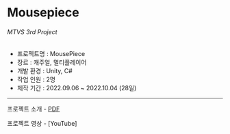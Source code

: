 # Mousepiece
###### MTVS 3rd Project  
  
- 프로젝트명 : MousePiece  
- 장르 : 캐주얼, 멀티플레이어  
- 개발 환경 : Unity, C#  
- 작업 인원 : 2명  
- 제작 기간 : 2022.09.06 ~ 2022.10.04 (28일)  

---  
프로젝트 소개 - [PDF](https://drive.google.com/file/d/1tEumLC5Q72pm4dRWkMGZ9WlTUr_BQJia/view?usp=share_link)  
  
프로젝트 영상 - [YouTube]  
